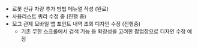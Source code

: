 - 로봇 신규 차량 추가 방법 메뉴얼 작성 (완료)
- 사용리스트 쿼리 수정 중 (진행 중)
- 모그 관제 모바일 앱 포인트 내역 조회 디자인 수정 (진행중)
	- 기존 무한 스크롤에서 검색 기능 등 확장성을 고려한 팝업창으로 디자인 수정 예정